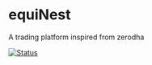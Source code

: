 # equiNest
A trading platform inspired from zerodha 

[![Status](https://img.shields.io/badge/Status-In%20Development-yellow.svg)]()